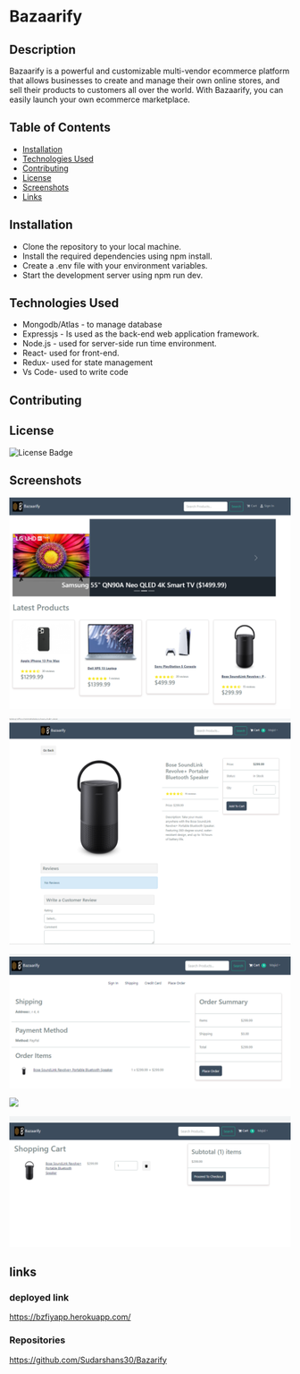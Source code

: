 # Bazaarify

## Description
Bazaarify is a powerful and customizable multi-vendor ecommerce platform that allows businesses to create and manage their own online stores, and sell their products to customers all over the world. With Bazaarify, you can easily launch your own ecommerce marketplace.


## Table of Contents

* [Installation](#installation)
* [Technologies Used](#technologies-used)
* [Contributing](#contributing)
* [License](#license)
* [Screenshots](#Screenshots) 
* [Links](#links)

 ## Installation

- Clone the repository to your local machine.
- Install the required dependencies using npm install.
- Create a .env file with your environment variables.
- Start the development server using npm run dev.
 
## Technologies Used
- Mongodb/Atlas - to manage database
- Expressjs -  Is used as the back-end web application framework.
- Node.js - used for server-side run time environment.
- React- used for front-end.
- Redux- used for state management
- Vs Code- used to write code

## Contributing



## License
 ![License Badge](https://img.shields.io/badge/license-MIT-green.svg)

## Screenshots

<p >
    <img src="./client/src/assets/Demo-home-page.png">
</p>
<p >
    <img src="./client/src/assets/cart1.png">
</p>
<p >
    <img src="./client/src/assets/order.png">
</p>
<p >
    <img src="./client/src/assets/shipping.png">
</p>
<p >
    <img src="./client/src/assets/shopping.png">
</p>

## links
### deployed link
https://bzfiyapp.herokuapp.com/
### Repositories
https://github.com/Sudarshans30/Bazarify

